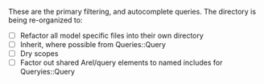 
These are the primary filtering, and autocomplete queries.  The directory is being re-organized to:

* [ ] Refactor all model specific files into their own directory
* [ ] Inherit, where possible from Queries::Query
* [ ] Dry scopes
* [ ] Factor out shared Arel/query elements to named includes for Queryies::Query
